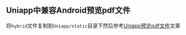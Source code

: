 ## Uniapp中兼容Android预览pdf文件

将`hybrid`文件复制到`Uniapp/static`目录下然后参考[Uniapp预览pdf文件](https://codebook.vercel.app/article/uniapp/20210708113335)文章